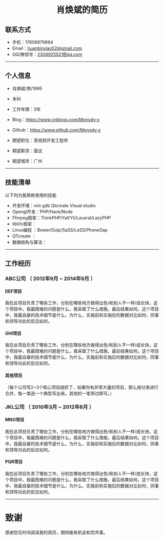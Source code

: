 # <center>肖焕斌的简历


## 联系方式
- 手机：17606679864 
- Email：huanbinxiao52@gmail.com 
- QQ/微信号：2304925521@qq.com
---
## 个人信息

 - 肖焕斌/男/1995 
 - 本科
 - 工作年限：3年
 - Blog：https://www.cnblogs.com/Monody-x
 - Github：https://www.github.com/Monody-x

 - 期望职位：音视频开发工程师
 - 期望薪资：面议
 - 期望城市：广州
---
## 技能清单
以下均为我熟练使用的技能
- 开发环境：vim gdb Qtcreate Visual studio
- Opengl开发：PHP/Hack/Node
- Ffmpeg框架：ThinkPHP/Yaf/Yii/Lavaral/LazyPHP
- libVlc框架：
- Linux编程 ：Bower/Gulp/SaSS/LeSS/PhoneGap
- QTcreate  ：
- 数据结构与算法：

---
## 工作经历
### ABC公司 （ 2012年9月 ~ 2014年9月 ）

#### DEF项目 
我在此项目负责了哪些工作，分别在哪些地方做得出色/和别人不一样/成长快，这个项目中，我最困难的问题是什么，我采取了什么措施，最后结果如何。这个项目中，我最自豪的技术细节是什么，为什么，实施前和实施后的数据对比如何，同事和领导对此的反应如何。


#### GHI项目 
我在此项目负责了哪些工作，分别在哪些地方做得出色/和别人不一样/成长快，这个项目中，我最困难的问题是什么，我采取了什么措施，最后结果如何。这个项目中，我最自豪的技术细节是什么，为什么，实施前和实施后的数据对比如何，同事和领导对此的反应如何。


#### 其他项目

（每个公司写2~3个核心项目就好了，如果你有非常大量的项目，那么按分类进行合并，每一类选一个典型写出来。其他的一笔带过即可。）

 
### JKL公司 （ 2010年3月 ~ 2012年8月 ）

#### MNO项目 
我在此项目负责了哪些工作，分别在哪些地方做得出色/和别人不一样/成长快，这个项目中，我最困难的问题是什么，我采取了什么措施，最后结果如何。这个项目中，我最自豪的技术细节是什么，为什么，实施前和实施后的数据对比如何，同事和领导对此的反应如何。


#### PQR项目 
我在此项目负责了哪些工作，分别在哪些地方做得出色/和别人不一样/成长快，这个项目中，我最困难的问题是什么，我采取了什么措施，最后结果如何。这个项目中，我最自豪的技术细节是什么，为什么，实施前和实施后的数据对比如何，同事和领导对此的反应如何。

---
# 致谢
感谢您花时间阅读我的简历，期待能有机会和您共事。
